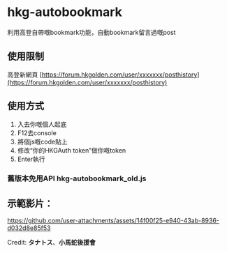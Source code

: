# hkg-autobookmark
利用高登自帶嘅bookmark功能，自動bookmark留言過嘅post

## 使用限制
高登新網頁 [https://forum.hkgolden.com/user/xxxxxxx/posthistory](https://forum.hkgolden.com/user/xxxxxxx/posthistory)

## 使用方式
1) 入去你嘅個人起底
2) F12去console
3) 將個js嘅code貼上
4) 修改“你的HKGAuth token”做你嘅token
5) Enter執行

### 舊版本免用API hkg-autobookmark_old.js

## 示範影片：

https://github.com/user-attachments/assets/14f00f25-e940-43ab-8936-d032d8e85f53


Credit: **タナトス**、**小馬蛇後援會**

